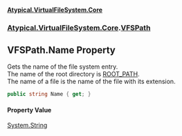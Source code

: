 #### [Atypical.VirtualFileSystem.Core](VirtualFileSystem.md 'VirtualFileSystem')
### [Atypical.VirtualFileSystem.Core](VirtualFileSystem.md#Atypical.VirtualFileSystem.Core 'Atypical.VirtualFileSystem.Core').[VFSPath](VFSPath.md 'Atypical.VirtualFileSystem.Core.VFSPath')

## VFSPath.Name Property

Gets the name of the file system entry.  
The name of the root directory is [ROOT_PATH](VFS.ROOT_PATH.md 'Atypical.VirtualFileSystem.Core.VFS.ROOT_PATH').  
The name of a file is the name of the file with its extension.

```csharp
public string Name { get; }
```

#### Property Value
[System.String](https://docs.microsoft.com/en-us/dotnet/api/System.String 'System.String')
